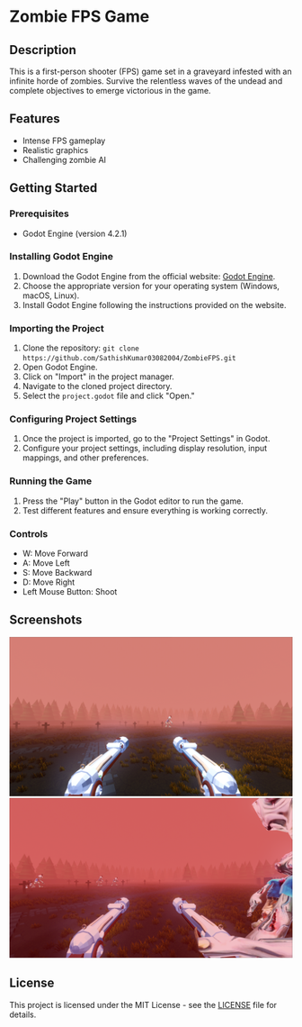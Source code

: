 # Zombie FPS Game

## Description

This is a first-person shooter (FPS) game set in a graveyard infested with an infinite horde of zombies. Survive the relentless waves of the undead and complete objectives to emerge victorious in the game.

## Features

- Intense FPS gameplay
- Realistic graphics
- Challenging zombie AI

## Getting Started

### Prerequisites

- Godot Engine (version 4.2.1)

### Installing Godot Engine

1. Download the Godot Engine from the official website: [Godot Engine](https://godotengine.org/download).
2. Choose the appropriate version for your operating system (Windows, macOS, Linux).
3. Install Godot Engine following the instructions provided on the website.

### Importing the Project

1. Clone the repository: `git clone https://github.com/SathishKumar03082004/ZombieFPS.git`
2. Open Godot Engine.
3. Click on "Import" in the project manager.
4. Navigate to the cloned project directory.
5. Select the `project.godot` file and click "Open."

### Configuring Project Settings

1. Once the project is imported, go to the "Project Settings" in Godot.
2. Configure your project settings, including display resolution, input mappings, and other preferences.

### Running the Game

1. Press the "Play" button in the Godot editor to run the game.
2. Test different features and ensure everything is working correctly.

### Controls

- W: Move Forward
- A: Move Left
- S: Move Backward
- D: Move Right
- Left Mouse Button: Shoot

## Screenshots

![Screenshot 1](/screenshot1.png)
![Screenshot 2](/screenshot2.png)

## License

This project is licensed under the MIT License - see the [LICENSE](LICENSE) file for details.

